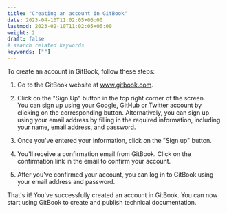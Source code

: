 ```yaml
---
title: "Creating an account in GitBook"
date: 2023-04-10T11:02:05+06:00
lastmod: 2023-02-10T11:02:05+06:00
weight: 2
draft: false
# search related keywords
keywords: [""]
---
```


To create an account in GitBook, follow these steps:

1. Go to the GitBook website at www.gitbook.com.

2. Click on the "Sign Up" button in the top right corner of the screen.</br>
   You can sign up using your Google, GitHub or Twitter account by clicking on the corresponding button. Alternatively,
   you can sign up using your email address by filling in the required information, including your name, email address, and password.

3. Once you've entered your information, click on the "Sign up" button.

4. You'll receive a confirmation email from GitBook. Click on the confirmation link in the email to confirm your account.

5. After you've confirmed your account, you can log in to GitBook using your email address and password.

That's it! You've successfully created an account in GitBook. You can now start using GitBook to create and publish technical documentation.
